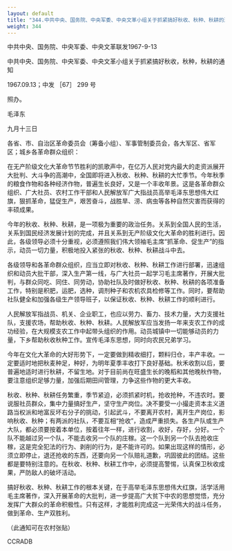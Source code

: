 ```yaml
---
layout: default
title: "344.中共中央、国务院、中央军委、中央文革小组关于抓紧搞好秋收、秋种、秋耕的通知"
weight: 344
---
```


中共中央、国务院、中央军委、中央文革联发1967-9-13

中共中央、国务院、中央军委、中央文革小组关于抓紧搞好秋收，秋种，秋耕的通知

1967.09.13；中发 ［67］ 299 号

照办。

毛泽东

九月十三日

各省、市、自治区革命委员会（筹备小组）、军事管制委员会，各大军区、省军区；城乡各革命群众组织：

在无产阶级文化大革命节节胜利的凯歌声中，在亿万人民对党内最大的走资派展开大批判、大斗争的高潮中，全国即将进入秋收、秋种、秋耕的大忙季节。今年秋季的粮食作物和各种经济作物，普遍生长良好，又是一个丰收年景。这是各革命群众组织、广大社员、农村工作干部和人民解放军广大指战员高举毛泽东思想伟大红旗，狠抓革命，猛促生产，艰苦奋斗，战胜旱、涝、病虫等各种自然灾害而获得的丰硕成果。

今年的秋收、秋种、秋耕，是一项极为重要的政治任务。关系到全国人民的生活，关系到国民经济发展计划的完成，并且关系到无产阶级文化大革命的胜利进行。因此，各级领导必须十分重视，必须遵照我们伟大领袖毛主席“抓革命、促生产”的指示，动员一切力量，积极地投入紧张的秋收、秋种、秋耕战斗中去。

各级领导和各革命群众组织，应当立即对秋收、秋种、秋耕工作进行部署，迅速组织和动员大批干部，深入生产第一线，与广大社员一起学习毛主席著作，开展大批判，与群众同吃、同住、同劳动，协助社队及时做好秋收、秋种、秋耕的各项准备工作，特别是积肥，运肥，选种，调剂种子和农机农具检修等工作。同时，要帮助社队健全和加强各级生产领导班子，以保证秋收、秋种、秋耕工作的顺利进行。

人民解放军指战员、机关、企业职工，也应以劳力、畜力、技术力量，大力支援社队，支援农场，帮助秋收、秋种、秋耕。人民解放军应当发扬一年来支农工作的成功经验，在大规模支农工作中起带头组织的作用。动员城镇中一切能够动员的力量，下乡帮助秋收秋种工作。宣传毛泽东思想，同时向农民兄弟学习。

今年在文化大革命的大好形势下，一定要做到精收细打，颗料归仓，丰产丰收。一定要适时地把秋麦种足，种好，为明年夏季丰收打下良好基础。秋禾收割以后，要普遍地适时进行秋耕，不留生地。对于目前尚在旺盛生长的晚稻和其他晚秋作物，要注意组织足够力量，加强后期田间管理，力争这些作物的更大丰收。

秋收、秋种、秋耕任务繁重，季节紧迫，必须抓紧时机，抢收抢种，不违农时。要说服社员群众，集中力量搞好生产，坚守生产岗位。决不要受一小撮走资本主义道路当权派和地富反坏右分子的挑动，引起武斗，不要离开农村，离开生产岗位，影响秋收、秋种；有两派的社队，不要互相“抢收”，造成严重损失。各生产队或生产大队，都必须要按着本单位，按着往年一样，进行收割，收好，存好，分好。一个队不能越过另一个队，不能去收另一个队的庄稼。这一个队到另一个队去抢收庄稼，这是完全犯法的行为、剥削的行为，是不能许可的。如果出现这样的情形，必须立即停止，退还抢收的东西，还要向另一个队赔礼道歉，巩固彼此的团结。这些都是要特别注意的。在秋收、秋种、秋耕工作中，必须提高警惕，认真保卫秋收成果，严防敌人的破坏活动。

搞好秋收、秋种、秋耕工作的根本关键，在于高举毛泽东思想伟大红旗，活学活用毛主席著作，深入开展革命的大批判，进一步提高广大贫下中农的思想觉悟，充分发挥广大群众的革命积极性。只有这样，才能胜利完成这一光荣伟大的战斗任务，做到革命、生产双胜利。

（此通知可在农村张贴）

CCRADB

